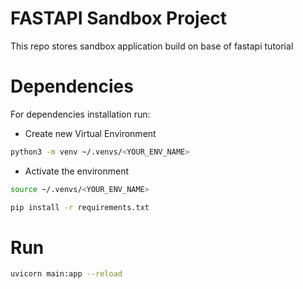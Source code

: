 # FASTAPI Sandbox Project

This repo stores sandbox application build on base of fastapi tutorial

# Dependencies

For dependencies installation run:

* Create new Virtual Environment

```bash
python3 -m venv ~/.venvs/<YOUR_ENV_NAME>
```

* Activate the environment

```bash
source ~/.venvs/<YOUR_ENV_NAME>
```

```bash
pip install -r requirements.txt
```

# Run

```bash
uvicorn main:app --reload
```
